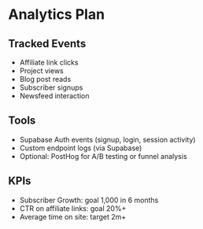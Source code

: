 # Analytics Plan

## Tracked Events
- Affiliate link clicks
- Project views
- Blog post reads
- Subscriber signups
- Newsfeed interaction

## Tools
- Supabase Auth events (signup, login, session activity)
- Custom endpoint logs (via Supabase)
- Optional: PostHog for A/B testing or funnel analysis

## KPIs
- Subscriber Growth: goal 1,000 in 6 months
- CTR on affiliate links: goal 20%+
- Average time on site: target 2m+
